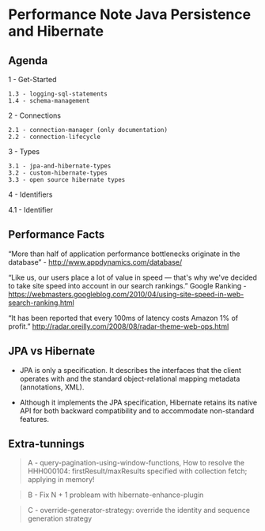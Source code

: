 # Performance Note Java Persistence and Hibernate

## Agenda

1 - Get-Started

    1.3 - logging-sql-statements
    1.4 - schema-management
    
2 - Connections    

    2.1 - connection-manager (only documentation)
    2.2 - connection-lifecycle
    
3 - Types
    
    3.1 - jpa-and-hibernate-types
    3.2 - custom-hibernate-types
    3.3 - open source hibernate types

4 - Identifiers

   4.1 - Identifier    
    

## Performance Facts

“More than half of application performance bottlenecks originate in the database” - http://www.appdynamics.com/database/


“Like us, our users place a lot of value in speed — that's why we've decided to take site speed into account in our search rankings.”
Google Ranking - https://webmasters.googleblog.com/2010/04/using-site-speed-in-web-search-ranking.html


“It has been reported that every 100ms of latency costs Amazon 1% of profit.”
http://radar.oreilly.com/2008/08/radar-theme-web-ops.html

## JPA vs Hibernate

* JPA is only a specification. It describes the interfaces that the client operates with and the standard object-relational mapping metadata (annotations, XML).

* Although it implements the JPA specification, Hibernate retains its native API for both backward compatibility and to accommodate non-standard features.


## Extra-tunnings
    
> A - query-pagination-using-window-functions, How to resolve the HHH000104: firstResult/maxResults specified with collection fetch; applying in memory!     

> B - Fix N + 1 probleam with  hibernate-enhance-plugin  

> C - override-generator-strategy: override the identity and sequence generation strategy
